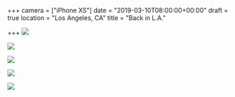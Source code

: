 +++
camera = ["iPhone XS"]
date = "2019-03-10T08:00:00+00:00"
draft = true
location = "Los Angeles, CA"
title = "Back in L.A."

+++
![](https://res.cloudinary.com/tobyblog/image/upload/v1552276412/img/46869C5E-ED6E-4566-BD92-BFECFC0D8526.jpg)
<!--more-->

![](https://res.cloudinary.com/tobyblog/image/upload/v1552276449/img/4BC99D9A-5EB3-481A-8DF3-CBCD52E8F631.jpg)

![](https://res.cloudinary.com/tobyblog/image/upload/v1552276476/img/BBF601F6-4AD7-4D62-B5F4-1834378E43B5.jpg)

![](https://res.cloudinary.com/tobyblog/image/upload/v1552276519/img/770807B3-83B3-459E-B978-70C6522561C5.jpg)

![](https://res.cloudinary.com/tobyblog/image/upload/v1552276552/img/B069F75C-12E2-42B3-B289-0312493B09DC.jpg)